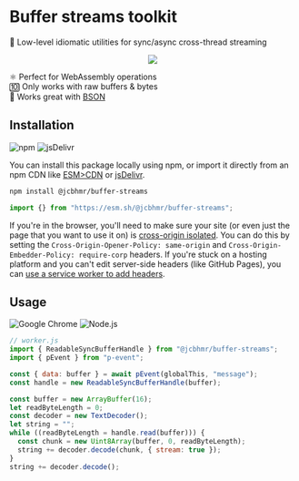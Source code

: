 # Buffer streams toolkit

🌊 Low-level idiomatic utilities for sync/async cross-thread streaming

<div align="center">

![](https://user-images.githubusercontent.com/61068799/231580922-37ab2215-c2dd-4604-a57c-6f8a21edeebf.png)

</div>

⚛️ Perfect for WebAssembly operations \
🔟 Only works with raw buffers & bytes \
💽 Works great with [BSON]

## Installation

![npm](https://img.shields.io/static/v1?style=for-the-badge&message=npm&color=CB3837&logo=npm&logoColor=FFFFFF&label=)
![jsDelivr](https://img.shields.io/static/v1?style=for-the-badge&message=jsDelivr&color=E84D3D&logo=jsDelivr&logoColor=FFFFFF&label=)

You can install this package locally using npm, or import it directly from an
npm CDN like [ESM>CDN] or [jsDelivr].

```sh
npm install @jcbhmr/buffer-streams
```

```js
import {} from "https://esm.sh/@jcbhmr/buffer-streams";
```

If you're in the browser, you'll need to make sure your site (or even just the
page that you want to use it on) is [cross-origin isolated]. You can do this by
setting the `Cross-Origin-Opener-Policy: same-origin` and
`Cross-Origin-Embedder-Policy: require-corp` headers. If you're stuck on a
hosting platform and you can't edit server-side headers (like GitHub Pages), you
can [use a service worker to add headers].

## Usage

![Google Chrome](https://img.shields.io/static/v1?style=for-the-badge&message=Google+Chrome&color=4285F4&logo=Google+Chrome&logoColor=FFFFFF&label=)
![Node.js](https://img.shields.io/static/v1?style=for-the-badge&message=Node.js&color=339933&logo=Node.js&logoColor=FFFFFF&label=)

```js
// worker.js
import { ReadableSyncBufferHandle } from "@jcbhmr/buffer-streams";
import { pEvent } from "p-event";

const { data: buffer } = await pEvent(globalThis, "message");
const handle = new ReadableSyncBufferHandle(buffer);

const buffer = new ArrayBuffer(16);
let readByteLength = 0;
const decoder = new TextDecoder();
let string = "";
while ((readByteLength = handle.read(buffer))) {
  const chunk = new Uint8Array(buffer, 0, readByteLength);
  string += decoder.decode(chunk, { stream: true });
}
string += decoder.decode();
```

<!-- prettier-ignore-start -->
[ESM>CDN]: https://esm.sh/
[jsdelivr]: https://www.jsdelivr.com/esm
[cross-origin isolated]: https://web.dev/cross-origin-isolation-guide/
[use a service worker to add headers]: https://dev.to/stefnotch/enabling-coop-coep-without-touching-the-server-2d3n
[bson]: https://bsonspec.org/
<!-- prettier-ignore-end -->
